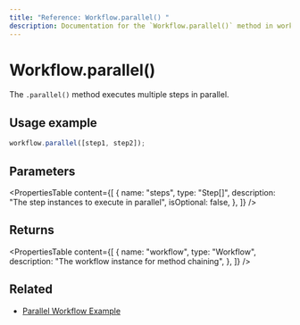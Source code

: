 ```yaml
---
title: "Reference: Workflow.parallel() "
description: Documentation for the `Workflow.parallel()` method in workflows, which executes multiple steps in parallel.
---
```


# Workflow.parallel()

The `.parallel()` method executes multiple steps in parallel.

## Usage example

```typescript copy
workflow.parallel([step1, step2]);
```

## Parameters

<PropertiesTable
  content={[
    {
      name: "steps",
      type: "Step[]",
      description: "The step instances to execute in parallel",
      isOptional: false,
    },
  ]}
/>

## Returns

<PropertiesTable
  content={[
    {
      name: "workflow",
      type: "Workflow",
      description: "The workflow instance for method chaining",
    },
  ]}
/>

## Related

- [Parallel Workflow Example](../../../examples/workflows/parallel-steps.md)
